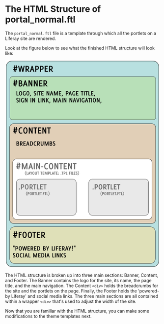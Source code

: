 # The HTML Structure of portal_normal.ftl [](id=the-html-structure-of-portalnormal-ftl)

The `portal_normal.ftl` file is a template through which all the portlets on a
Liferay site are rendered. 

Look at the figure below to see what the finished HTML structure will look 
like:

![Figure 1: The HTML is broken up into sections.](../../../images/html-diagram.png)

The HTML structure is broken up into three main sections: Banner, Content, and
Footer. The Banner contains the logo for the site, its name, the page title, and 
the main navigation. The Content `<div>` holds the breadcrumbs for the site and
the portlets on the page. Finally, the Footer holds the 'powered-by Liferay' and
social media links. The three main sections are all contained within a wrapper
`<div>` that's used to adjust the width of the site.

Now that you are familiar with the HTML structure, you can make some
modifications to the theme templates next.
